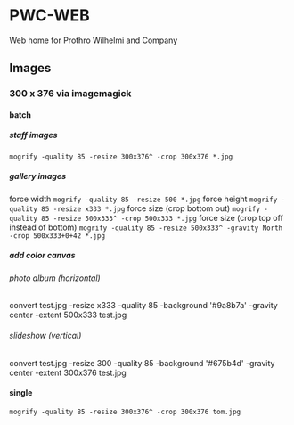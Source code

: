 # PWC-WEB

Web home for Prothro Wilhelmi and Company

## Images

### 300 x 376 via imagemagick

#### batch
##### staff images
`mogrify -quality 85 -resize 300x376^ -crop 300x376 *.jpg`
##### gallery images
force width
`mogrify -quality 85 -resize 500 *.jpg`
force height
`mogrify -quality 85 -resize x333 *.jpg`
force size (crop bottom out)
`mogrify -quality 85 -resize 500x333^ -crop 500x333 *.jpg`
force size (crop top off instead of bottom)
`mogrify -quality 85 -resize 500x333^ -gravity North -crop 500x333+0+42 *.jpg`

##### add color canvas
###### photo album (horizontal)
convert test.jpg -resize x333 -quality 85 -background '#9a8b7a' -gravity center -extent 500x333 test.jpg
###### slideshow (vertical)
convert test.jpg -resize 300 -quality 85 -background '#675b4d' -gravity center -extent 300x376 test.jpg




#### single
`mogrify -quality 85 -resize 300x376^ -crop 300x376 tom.jpg`